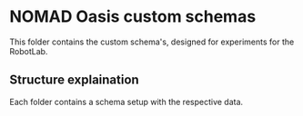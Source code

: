 # NOMAD Oasis custom schemas

This folder contains the custom schema's, designed for experiments for the RobotLab. 

## Structure explaination
Each folder contains a schema setup with the respective data. 
